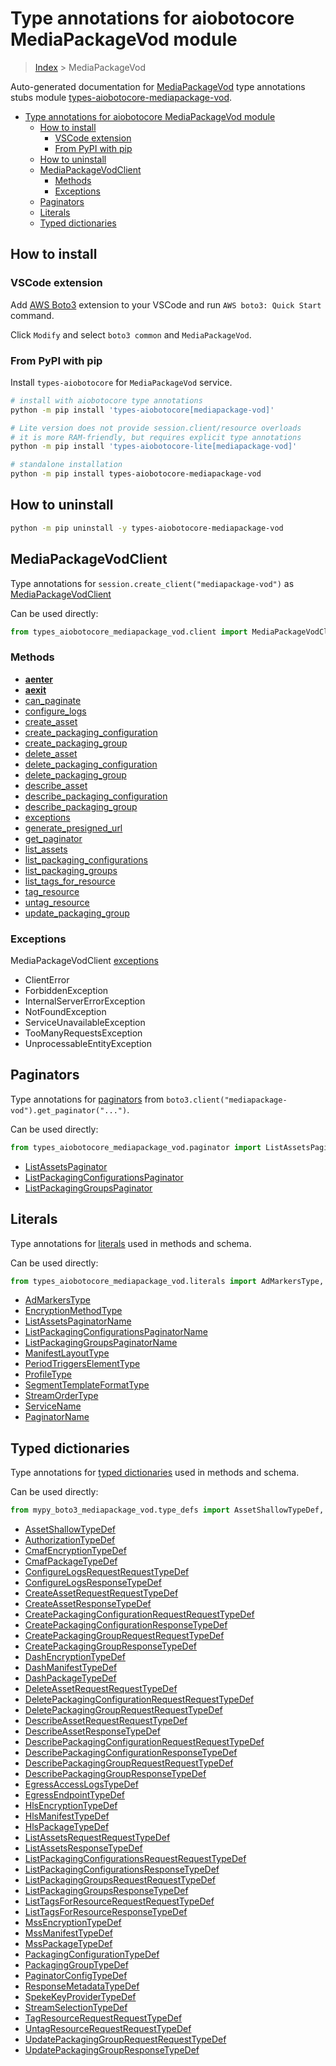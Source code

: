 <a id="type-annotations-for-aiobotocore-mediapackagevod-module"></a>

# Type annotations for aiobotocore MediaPackageVod module

> [Index](..) > MediaPackageVod

Auto-generated documentation for
[MediaPackageVod](https://boto3.amazonaws.com/v1/documentation/api/latest/reference/services/mediapackage-vod.html#MediaPackageVod)
type annotations stubs module
[types-aiobotocore-mediapackage-vod](https://pypi.org/project/types-aiobotocore-mediapackage-vod/).

- [Type annotations for aiobotocore MediaPackageVod module](#type-annotations-for-aiobotocore-mediapackagevod-module)
  - [How to install](#how-to-install)
    - [VSCode extension](#vscode-extension)
    - [From PyPI with pip](#from-pypi-with-pip)
  - [How to uninstall](#how-to-uninstall)
  - [MediaPackageVodClient](#mediapackagevodclient)
    - [Methods](#methods)
    - [Exceptions](#exceptions)
  - [Paginators](#paginators)
  - [Literals](#literals)
  - [Typed dictionaries](#typed-dictionaries)

<a id="how-to-install"></a>

## How to install

<a id="vscode-extension"></a>

### VSCode extension

Add
[AWS Boto3](https://marketplace.visualstudio.com/items?itemName=Boto3typed.boto3-ide)
extension to your VSCode and run `AWS boto3: Quick Start` command.

Click `Modify` and select `boto3 common` and `MediaPackageVod`.

<a id="from-pypi-with-pip"></a>

### From PyPI with pip

Install `types-aiobotocore` for `MediaPackageVod` service.

```bash
# install with aiobotocore type annotations
python -m pip install 'types-aiobotocore[mediapackage-vod]'

# Lite version does not provide session.client/resource overloads
# it is more RAM-friendly, but requires explicit type annotations
python -m pip install 'types-aiobotocore-lite[mediapackage-vod]'

# standalone installation
python -m pip install types-aiobotocore-mediapackage-vod
```

<a id="how-to-uninstall"></a>

## How to uninstall

```bash
python -m pip uninstall -y types-aiobotocore-mediapackage-vod
```

<a id="mediapackagevodclient"></a>

## MediaPackageVodClient

Type annotations for `session.create_client("mediapackage-vod")` as
[MediaPackageVodClient](./client.md)

Can be used directly:

```python
from types_aiobotocore_mediapackage_vod.client import MediaPackageVodClient
```

<a id="methods"></a>

### Methods

- [__aenter__](./client.md#__aenter__)
- [__aexit__](./client.md#__aexit__)
- [can_paginate](./client.md#can_paginate)
- [configure_logs](./client.md#configure_logs)
- [create_asset](./client.md#create_asset)
- [create_packaging_configuration](./client.md#create_packaging_configuration)
- [create_packaging_group](./client.md#create_packaging_group)
- [delete_asset](./client.md#delete_asset)
- [delete_packaging_configuration](./client.md#delete_packaging_configuration)
- [delete_packaging_group](./client.md#delete_packaging_group)
- [describe_asset](./client.md#describe_asset)
- [describe_packaging_configuration](./client.md#describe_packaging_configuration)
- [describe_packaging_group](./client.md#describe_packaging_group)
- [exceptions](./client.md#exceptions)
- [generate_presigned_url](./client.md#generate_presigned_url)
- [get_paginator](./client.md#get_paginator)
- [list_assets](./client.md#list_assets)
- [list_packaging_configurations](./client.md#list_packaging_configurations)
- [list_packaging_groups](./client.md#list_packaging_groups)
- [list_tags_for_resource](./client.md#list_tags_for_resource)
- [tag_resource](./client.md#tag_resource)
- [untag_resource](./client.md#untag_resource)
- [update_packaging_group](./client.md#update_packaging_group)

<a id="exceptions"></a>

### Exceptions

MediaPackageVodClient [exceptions](./client.md#exceptions)

- ClientError
- ForbiddenException
- InternalServerErrorException
- NotFoundException
- ServiceUnavailableException
- TooManyRequestsException
- UnprocessableEntityException

<a id="paginators"></a>

## Paginators

Type annotations for [paginators](./paginators.md) from
`boto3.client("mediapackage-vod").get_paginator("...")`.

Can be used directly:

```python
from types_aiobotocore_mediapackage_vod.paginator import ListAssetsPaginator, ...
```

- [ListAssetsPaginator](./paginators.md#listassetspaginator)
- [ListPackagingConfigurationsPaginator](./paginators.md#listpackagingconfigurationspaginator)
- [ListPackagingGroupsPaginator](./paginators.md#listpackaginggroupspaginator)

<a id="literals"></a>

## Literals

Type annotations for [literals](./literals.md) used in methods and schema.

Can be used directly:

```python
from types_aiobotocore_mediapackage_vod.literals import AdMarkersType, ...
```

- [AdMarkersType](./literals.md#admarkerstype)
- [EncryptionMethodType](./literals.md#encryptionmethodtype)
- [ListAssetsPaginatorName](./literals.md#listassetspaginatorname)
- [ListPackagingConfigurationsPaginatorName](./literals.md#listpackagingconfigurationspaginatorname)
- [ListPackagingGroupsPaginatorName](./literals.md#listpackaginggroupspaginatorname)
- [ManifestLayoutType](./literals.md#manifestlayouttype)
- [PeriodTriggersElementType](./literals.md#periodtriggerselementtype)
- [ProfileType](./literals.md#profiletype)
- [SegmentTemplateFormatType](./literals.md#segmenttemplateformattype)
- [StreamOrderType](./literals.md#streamordertype)
- [ServiceName](./literals.md#servicename)
- [PaginatorName](./literals.md#paginatorname)

<a id="typed-dictionaries"></a>

## Typed dictionaries

Type annotations for [typed dictionaries](./type_defs.md) used in methods and
schema.

Can be used directly:

```python
from mypy_boto3_mediapackage_vod.type_defs import AssetShallowTypeDef, ...
```

- [AssetShallowTypeDef](./type_defs.md#assetshallowtypedef)
- [AuthorizationTypeDef](./type_defs.md#authorizationtypedef)
- [CmafEncryptionTypeDef](./type_defs.md#cmafencryptiontypedef)
- [CmafPackageTypeDef](./type_defs.md#cmafpackagetypedef)
- [ConfigureLogsRequestRequestTypeDef](./type_defs.md#configurelogsrequestrequesttypedef)
- [ConfigureLogsResponseTypeDef](./type_defs.md#configurelogsresponsetypedef)
- [CreateAssetRequestRequestTypeDef](./type_defs.md#createassetrequestrequesttypedef)
- [CreateAssetResponseTypeDef](./type_defs.md#createassetresponsetypedef)
- [CreatePackagingConfigurationRequestRequestTypeDef](./type_defs.md#createpackagingconfigurationrequestrequesttypedef)
- [CreatePackagingConfigurationResponseTypeDef](./type_defs.md#createpackagingconfigurationresponsetypedef)
- [CreatePackagingGroupRequestRequestTypeDef](./type_defs.md#createpackaginggrouprequestrequesttypedef)
- [CreatePackagingGroupResponseTypeDef](./type_defs.md#createpackaginggroupresponsetypedef)
- [DashEncryptionTypeDef](./type_defs.md#dashencryptiontypedef)
- [DashManifestTypeDef](./type_defs.md#dashmanifesttypedef)
- [DashPackageTypeDef](./type_defs.md#dashpackagetypedef)
- [DeleteAssetRequestRequestTypeDef](./type_defs.md#deleteassetrequestrequesttypedef)
- [DeletePackagingConfigurationRequestRequestTypeDef](./type_defs.md#deletepackagingconfigurationrequestrequesttypedef)
- [DeletePackagingGroupRequestRequestTypeDef](./type_defs.md#deletepackaginggrouprequestrequesttypedef)
- [DescribeAssetRequestRequestTypeDef](./type_defs.md#describeassetrequestrequesttypedef)
- [DescribeAssetResponseTypeDef](./type_defs.md#describeassetresponsetypedef)
- [DescribePackagingConfigurationRequestRequestTypeDef](./type_defs.md#describepackagingconfigurationrequestrequesttypedef)
- [DescribePackagingConfigurationResponseTypeDef](./type_defs.md#describepackagingconfigurationresponsetypedef)
- [DescribePackagingGroupRequestRequestTypeDef](./type_defs.md#describepackaginggrouprequestrequesttypedef)
- [DescribePackagingGroupResponseTypeDef](./type_defs.md#describepackaginggroupresponsetypedef)
- [EgressAccessLogsTypeDef](./type_defs.md#egressaccesslogstypedef)
- [EgressEndpointTypeDef](./type_defs.md#egressendpointtypedef)
- [HlsEncryptionTypeDef](./type_defs.md#hlsencryptiontypedef)
- [HlsManifestTypeDef](./type_defs.md#hlsmanifesttypedef)
- [HlsPackageTypeDef](./type_defs.md#hlspackagetypedef)
- [ListAssetsRequestRequestTypeDef](./type_defs.md#listassetsrequestrequesttypedef)
- [ListAssetsResponseTypeDef](./type_defs.md#listassetsresponsetypedef)
- [ListPackagingConfigurationsRequestRequestTypeDef](./type_defs.md#listpackagingconfigurationsrequestrequesttypedef)
- [ListPackagingConfigurationsResponseTypeDef](./type_defs.md#listpackagingconfigurationsresponsetypedef)
- [ListPackagingGroupsRequestRequestTypeDef](./type_defs.md#listpackaginggroupsrequestrequesttypedef)
- [ListPackagingGroupsResponseTypeDef](./type_defs.md#listpackaginggroupsresponsetypedef)
- [ListTagsForResourceRequestRequestTypeDef](./type_defs.md#listtagsforresourcerequestrequesttypedef)
- [ListTagsForResourceResponseTypeDef](./type_defs.md#listtagsforresourceresponsetypedef)
- [MssEncryptionTypeDef](./type_defs.md#mssencryptiontypedef)
- [MssManifestTypeDef](./type_defs.md#mssmanifesttypedef)
- [MssPackageTypeDef](./type_defs.md#msspackagetypedef)
- [PackagingConfigurationTypeDef](./type_defs.md#packagingconfigurationtypedef)
- [PackagingGroupTypeDef](./type_defs.md#packaginggrouptypedef)
- [PaginatorConfigTypeDef](./type_defs.md#paginatorconfigtypedef)
- [ResponseMetadataTypeDef](./type_defs.md#responsemetadatatypedef)
- [SpekeKeyProviderTypeDef](./type_defs.md#spekekeyprovidertypedef)
- [StreamSelectionTypeDef](./type_defs.md#streamselectiontypedef)
- [TagResourceRequestRequestTypeDef](./type_defs.md#tagresourcerequestrequesttypedef)
- [UntagResourceRequestRequestTypeDef](./type_defs.md#untagresourcerequestrequesttypedef)
- [UpdatePackagingGroupRequestRequestTypeDef](./type_defs.md#updatepackaginggrouprequestrequesttypedef)
- [UpdatePackagingGroupResponseTypeDef](./type_defs.md#updatepackaginggroupresponsetypedef)
